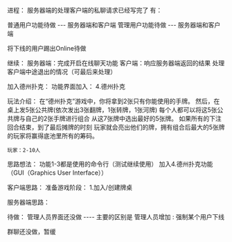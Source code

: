 进程：
服务器端的处理客户端的私聊请求已经写完了
有：

普通用户功能待做 --- 服务器端和客户端
管理用户功能待做 --- 服务器端和客户端

将下线的用户踢出Online待做

继续：
服务器端：完成开启在线聊天功能
客户端：响应服务器端返回的结果
处理客户端中途退出的情况（可最后来处理）

加入德州扑克：
功能界面加入：
4.德州扑克

玩法介绍：
    在“德州扑克”游戏中，你将拿到2张只有你能使用的手牌。
    然后，在桌上发5张公共牌(依次发出3张翻牌，1张转牌，1张河牌)
    每个人都可以将这5张公共牌与自己的2张手牌进行组合 从这7张牌中选出最好的5张牌。
    如果所有的下注回合结束，到了最后摊牌的时刻
    玩家就会亮出他们的牌，拥有组合后最大的5张牌的玩家将赢得底池里所有的筹码。
    
    玩家：2-10人
思路想法：
功能1-3都是使用的命令行（测试继续使用）
加入4.德州扑克功能（GUI（Graphics User Interface））

客户端思路：
准备游戏阶段：
1.加入/创建牌桌

服务器端思路：



待做：
管理人员界面还没做 ---- 主要的区别是 管理人员增加 : 强制某个用户下线

群聊还没做，暂缓